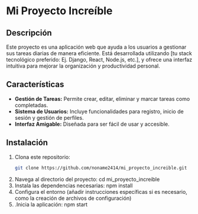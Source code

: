 # Mi Proyecto Increíble

## Descripción

Este proyecto es una aplicación web que ayuda a los usuarios a gestionar sus tareas diarias de manera eficiente. Está desarrollada utilizando [tu stack tecnológico preferido: Ej. Django, React, Node.js, etc.], y ofrece una interfaz intuitiva para mejorar la organización y productividad personal.

## Características

- **Gestión de Tareas:** Permite crear, editar, eliminar y marcar tareas como completadas.
- **Sistema de Usuarios:** Incluye funcionalidades para registro, inicio de sesión y gestión de perfiles.
- **Interfaz Amigable:** Diseñada para ser fácil de usar y accesible.

## Instalación

1. Clona este repositorio:
   ```bash
   git clone https://github.com/noname2414/mi_proyecto_increible.git
   
1. Navega al directorio del proyecto: cd mi_proyecto_increible
2. Instala las dependencias necesarias: npm install
3. Configura el entorno (añadir instrucciones específicas si es necesario, como la creación de archivos de configuración)
4. .Inicia la aplicación: npm start
